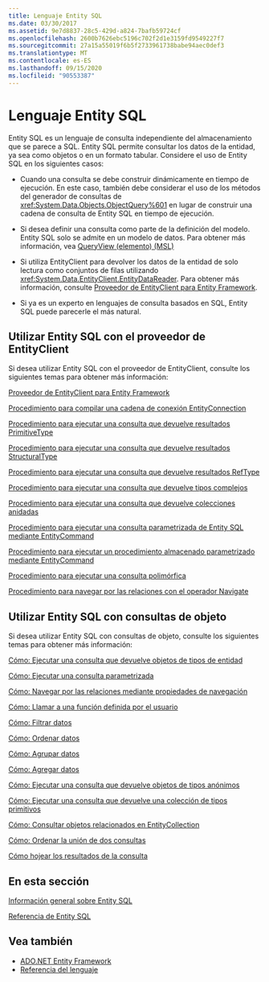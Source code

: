 ```yaml
---
title: Lenguaje Entity SQL
ms.date: 03/30/2017
ms.assetid: 9e7d8837-28c5-429d-a824-7bafb59724cf
ms.openlocfilehash: 2600b7626ebc5196c702f2d1e3159fd9549227f7
ms.sourcegitcommit: 27a15a55019f6b5f2733961738babe94aec0def3
ms.translationtype: MT
ms.contentlocale: es-ES
ms.lasthandoff: 09/15/2020
ms.locfileid: "90553387"
---
```

# <a name="entity-sql-language"></a>Lenguaje Entity SQL
Entity SQL es un lenguaje de consulta independiente del almacenamiento que se parece a SQL. Entity SQL permite consultar los datos de la entidad, ya sea como objetos o en un formato tabular. Considere el uso de Entity SQL en los siguientes casos:  
  
- Cuando una consulta se debe construir dinámicamente en tiempo de ejecución. En este caso, también debe considerar el uso de los métodos del generador de consultas de <xref:System.Data.Objects.ObjectQuery%601> en lugar de construir una cadena de consulta de Entity SQL en tiempo de ejecución.  
  
- Si desea definir una consulta como parte de la definición del modelo. Entity SQL solo se admite en un modelo de datos. Para obtener más información, vea [QueryView (elemento) (MSL)](/ef/ef6/modeling/designer/advanced/edmx/msl-spec#queryview-element-msl)  
  
- Si utiliza EntityClient para devolver los datos de la entidad de solo lectura como conjuntos de filas utilizando <xref:System.Data.EntityClient.EntityDataReader>. Para obtener más información, consulte [Proveedor de EntityClient para Entity Framework](../entityclient-provider-for-the-entity-framework.md).  
  
- Si ya es un experto en lenguajes de consulta basados en SQL, Entity SQL puede parecerle el más natural.  
  
## <a name="using-entity-sql-with-the-entityclient-provider"></a>Utilizar Entity SQL con el proveedor de EntityClient  
 Si desea utilizar Entity SQL con el proveedor de EntityClient, consulte los siguientes temas para obtener más información:  
  
 [Proveedor de EntityClient para Entity Framework](../entityclient-provider-for-the-entity-framework.md)  
  
 [Procedimiento para compilar una cadena de conexión EntityConnection](../how-to-build-an-entityconnection-connection-string.md)  
  
 [Procedimiento para ejecutar una consulta que devuelve resultados PrimitiveType](../how-to-execute-a-query-that-returns-primitivetype-results.md)  
  
 [Procedimiento para ejecutar una consulta que devuelve resultados StructuralType](../how-to-execute-a-query-that-returns-structuraltype-results.md)  
  
 [Procedimiento para ejecutar una consulta que devuelve resultados RefType](../how-to-execute-a-query-that-returns-reftype-results.md)  
  
 [Procedimiento para ejecutar una consulta que devuelve tipos complejos](../how-to-execute-a-query-that-returns-complex-types.md)  
  
 [Procedimiento para ejecutar una consulta que devuelve colecciones anidadas](../how-to-execute-a-query-that-returns-nested-collections.md)  
  
 [Procedimiento para ejecutar una consulta parametrizada de Entity SQL mediante EntityCommand](../how-to-execute-a-parameterized-entity-sql-query-using-entitycommand.md)  
  
 [Procedimiento para ejecutar un procedimiento almacenado parametrizado mediante EntityCommand](../how-to-execute-a-parameterized-stored-procedure-using-entitycommand.md)  
  
 [Procedimiento para ejecutar una consulta polimórfica](../how-to-execute-a-polymorphic-query.md)  
  
 [Procedimiento para navegar por las relaciones con el operador Navigate](../how-to-navigate-relationships-with-the-navigate-operator.md)  
  
## <a name="using-entity-sql-with-object-queries"></a>Utilizar Entity SQL con consultas de objeto  
 Si desea utilizar Entity SQL con consultas de objeto, consulte los siguientes temas para obtener más información:  
  
 [Cómo: Ejecutar una consulta que devuelve objetos de tipos de entidad](/previous-versions/dotnet/netframework-4.0/bb738694(v=vs.100))  
  
 [Cómo: Ejecutar una consulta parametrizada](/previous-versions/dotnet/netframework-4.0/bb738521(v=vs.100))  
  
 [Cómo: Navegar por las relaciones mediante propiedades de navegación](/previous-versions/dotnet/netframework-4.0/bb896321(v=vs.100))  
  
 [Cómo: Llamar a una función definida por el usuario](/previous-versions/dotnet/netframework-4.0/dd490951(v=vs.100))  
  
 [Cómo: Filtrar datos](/previous-versions/dotnet/netframework-4.0/cc716755(v=vs.100))  
  
 [Cómo: Ordenar datos](/previous-versions/dotnet/netframework-4.0/cc716784(v=vs.100))  
  
 [Cómo: Agrupar datos](/previous-versions/dotnet/netframework-4.0/bb896341(v=vs.100))  
  
 [Cómo: Agregar datos](/previous-versions/dotnet/netframework-4.0/cc716738(v=vs.100))  
  
 [Cómo: Ejecutar una consulta que devuelve objetos de tipos anónimos](/previous-versions/dotnet/netframework-4.0/bb738512(v=vs.100))  
  
 [Cómo: Ejecutar una consulta que devuelve una colección de tipos primitivos](/previous-versions/dotnet/netframework-4.0/bb738451(v=vs.100))  
  
 [Cómo: Consultar objetos relacionados en EntityCollection](/previous-versions/dotnet/netframework-4.0/cc716708(v=vs.100))  
  
 [Cómo: Ordenar la unión de dos consultas](/previous-versions/dotnet/netframework-4.0/bb896299(v=vs.100))  
  
 [Cómo hojear los resultados de la consulta](/previous-versions/dotnet/netframework-4.0/bb738702(v=vs.100))  
  
## <a name="in-this-section"></a>En esta sección  
 [Información general sobre Entity SQL](entity-sql-overview.md)  
  
 [Referencia de Entity SQL](entity-sql-reference.md)  
  
## <a name="see-also"></a>Vea también

- [ADO.NET Entity Framework](../index.md)
- [Referencia del lenguaje](index.md)

